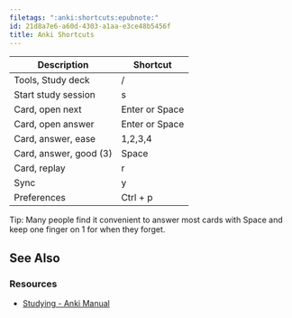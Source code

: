 ```yaml
---
filetags: ":anki:shortcuts:epubnote:"
id: 21d8a7e6-a60d-4303-a1aa-e3ce48b5456f
title: Anki Shortcuts
---
```


| Description            | Shortcut       |
|------------------------|----------------|
| Tools, Study deck      | /              |
| Start study session    | s              |
| Card, open next        | Enter or Space |
| Card, open answer      | Enter or Space |
| Card, answer, ease     | 1,2,3,4        |
| Card, answer, good (3) | Space          |
| Card, replay           | r              |
| Sync                   | y              |
| Preferences            | Ctrl + p       |

Tip: Many people find it convenient to answer most cards with Space and
keep one finger on 1 for when they forget.

## See Also

### Resources

- [Studying - Anki
  Manual](https://docs.ankiweb.net/studying.html?highlight=shortcut#keyboard-shortcuts)

